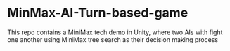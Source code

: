 # MinMax-AI-Turn-based-game
This repo contains a MiniMax tech demo in Unity, where two AIs with fight one another using MiniMax tree search as their decision making process
